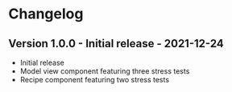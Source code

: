 # Changelog

## Version 1.0.0 - Initial release - 2021-12-24
- Initial release
- Model view component featuring three stress tests
- Recipe component featuring two stress tests
